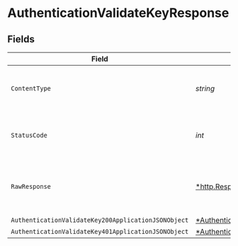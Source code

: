 # AuthenticationValidateKeyResponse


## Fields

| Field                                                                                                                  | Type                                                                                                                   | Required                                                                                                               | Description                                                                                                            |
| ---------------------------------------------------------------------------------------------------------------------- | ---------------------------------------------------------------------------------------------------------------------- | ---------------------------------------------------------------------------------------------------------------------- | ---------------------------------------------------------------------------------------------------------------------- |
| `ContentType`                                                                                                          | *string*                                                                                                               | :heavy_check_mark:                                                                                                     | HTTP response content type for this operation                                                                          |
| `StatusCode`                                                                                                           | *int*                                                                                                                  | :heavy_check_mark:                                                                                                     | HTTP response status code for this operation                                                                           |
| `RawResponse`                                                                                                          | [*http.Response](https://pkg.go.dev/net/http#Response)                                                                 | :heavy_minus_sign:                                                                                                     | Raw HTTP response; suitable for custom response parsing                                                                |
| `AuthenticationValidateKey200ApplicationJSONObject`                                                                    | [*AuthenticationValidateKey200ApplicationJSON](../../models/operations/authenticationvalidatekey200applicationjson.md) | :heavy_minus_sign:                                                                                                     | 200                                                                                                                    |
| `AuthenticationValidateKey401ApplicationJSONObject`                                                                    | [*AuthenticationValidateKey401ApplicationJSON](../../models/operations/authenticationvalidatekey401applicationjson.md) | :heavy_minus_sign:                                                                                                     | 401                                                                                                                    |